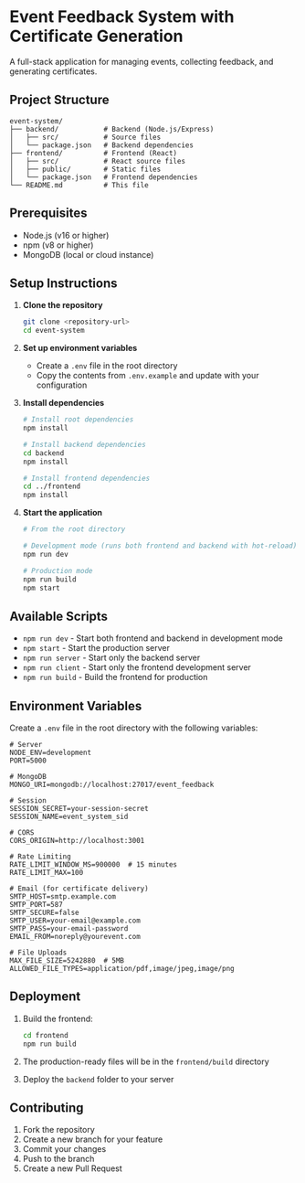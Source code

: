 # Event Feedback System with Certificate Generation

A full-stack application for managing events, collecting feedback, and generating certificates.

## Project Structure

```text
event-system/
├── backend/           # Backend (Node.js/Express)
│   ├── src/           # Source files
│   └── package.json   # Backend dependencies
├── frontend/          # Frontend (React)
│   ├── src/           # React source files
│   ├── public/        # Static files
│   └── package.json   # Frontend dependencies
└── README.md          # This file
```


## Prerequisites

- Node.js (v16 or higher)
- npm (v8 or higher)
- MongoDB (local or cloud instance)

## Setup Instructions

1. **Clone the repository**

   ```bash
   git clone <repository-url>
   cd event-system
   ```

2. **Set up environment variables**
   - Create a `.env` file in the root directory
   - Copy the contents from `.env.example` and update with your configuration

3. **Install dependencies**

   ```bash
   # Install root dependencies
   npm install
   
   # Install backend dependencies
   cd backend
   npm install
   
   # Install frontend dependencies
   cd ../frontend
   npm install
   ```

4. **Start the application**
   ```bash
   # From the root directory
   
   # Development mode (runs both frontend and backend with hot-reload)
   npm run dev
   
   # Production mode
   npm run build
   npm start
   ```

## Available Scripts

- `npm run dev` - Start both frontend and backend in development mode
- `npm start` - Start the production server
- `npm run server` - Start only the backend server
- `npm run client` - Start only the frontend development server
- `npm run build` - Build the frontend for production

## Environment Variables

Create a `.env` file in the root directory with the following variables:

```env
# Server
NODE_ENV=development
PORT=5000

# MongoDB
MONGO_URI=mongodb://localhost:27017/event_feedback

# Session
SESSION_SECRET=your-session-secret
SESSION_NAME=event_system_sid

# CORS
CORS_ORIGIN=http://localhost:3001

# Rate Limiting
RATE_LIMIT_WINDOW_MS=900000  # 15 minutes
RATE_LIMIT_MAX=100

# Email (for certificate delivery)
SMTP_HOST=smtp.example.com
SMTP_PORT=587
SMTP_SECURE=false
SMTP_USER=your-email@example.com
SMTP_PASS=your-email-password
EMAIL_FROM=noreply@yourevent.com

# File Uploads
MAX_FILE_SIZE=5242880  # 5MB
ALLOWED_FILE_TYPES=application/pdf,image/jpeg,image/png
```

## Deployment

1. Build the frontend:
   ```bash
   cd frontend
   npm run build
   ```

2. The production-ready files will be in the `frontend/build` directory

3. Deploy the `backend` folder to your server

## Contributing

1. Fork the repository
2. Create a new branch for your feature
3. Commit your changes
4. Push to the branch
5. Create a new Pull Request
